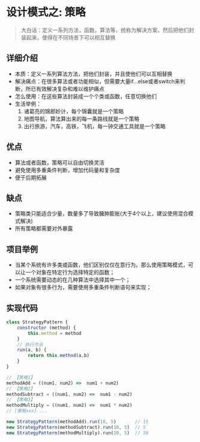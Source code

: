 # 设计模式之: 策略
> 大白话：定义一系列方法，函数，算法等，统称为解决方案，然后把他们封装起来，使得在不同场景下可以相互替换

## 详细介绍
* 本质：定义一系列算法方法，把他们封装，并且使他们可以互相替换
* 解决痛点：在很多算法或者功能相似，但需要大量if...else或者switch来判断，所已有效解决复杂和难以维护痛点
* 怎么使用：在这些算法封装成一个个类或函数，任意切换他们
* 生活举例：
    1. 诸葛亮的锦郎妙计，每个锦囊就是一个策略
    2. 地图导航，算法算出来的每一条路线就是一个策略
    3. 出行旅游，汽车，高铁，飞机，每一钟交通工具就是一个策略

## 优点
* 算法或者函数，策略可以自由切换灵活
* 避免使用多重条件判断，增加代码量和复杂度
* 便于后期拓展

## 缺点
* 策略类只能适合少量，数量多了导致臃肿膨胀(大于4个以上，建议使用混合模式解决)
* 所有策略都需要对外暴露

## 项目举例
* 当某个系统有许多类或函数，他们区别仅仅在意行为。那么使用策略模式，可以让一个对象在特定行为选择特定的函数；
* 一个系统需要动态的在几种算法中选择其中一个；
* 如果对象有很多行为，需要使用多重条件判断语句来实现；

## 实现代码
```javascript
class StrategyPattern {
    constructor (method) {
        this.method = method
    }
    // 执行方法
    run(a, b) {
        return this.method(a,b)
    }
}

// 【策略1】
methodAdd = ((num1, num2) =>  num1 + num2)
// 【策略2】
methodSubtract = ((num1, num2) =>  num1 - num2)
// 【策略3】
methodMultiply = ((num1, num2) =>  num1 * num2)
// [策略xxx] ...

new StrategyPattern(methodAdd).run(10, 5)       // 15
new StrategyPattern(methodSubtract).run(10, 5)  // 5
new StrategyPattern(methodMultiply).run(10, 5)  // 50
```
